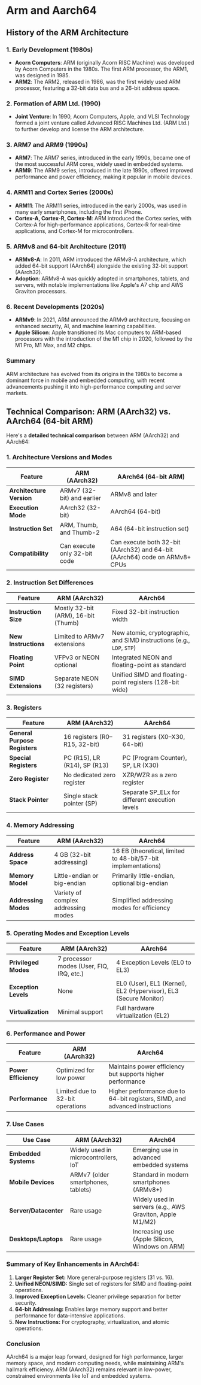 # Arm and Aarch64

## History of the ARM Architecture

### 1. **Early Development (1980s)**
- **Acorn Computers**: ARM (originally Acorn RISC Machine) was developed by Acorn Computers in the 1980s. The first ARM processor, the ARM1, was designed in 1985.
- **ARM2**: The ARM2, released in 1986, was the first widely used ARM processor, featuring a 32-bit data bus and a 26-bit address space.

### 2. **Formation of ARM Ltd. (1990)**
- **Joint Venture**: In 1990, Acorn Computers, Apple, and VLSI Technology formed a joint venture called Advanced RISC Machines Ltd. (ARM Ltd.) to further develop and license the ARM architecture.

### 3. **ARM7 and ARM9 (1990s)**
- **ARM7**: The ARM7 series, introduced in the early 1990s, became one of the most successful ARM cores, widely used in embedded systems.
- **ARM9**: The ARM9 series, introduced in the late 1990s, offered improved performance and power efficiency, making it popular in mobile devices.

### 4. **ARM11 and Cortex Series (2000s)**
- **ARM11**: The ARM11 series, introduced in the early 2000s, was used in many early smartphones, including the first iPhone.
- **Cortex-A, Cortex-R, Cortex-M**: ARM introduced the Cortex series, with Cortex-A for high-performance applications, Cortex-R for real-time applications, and Cortex-M for microcontrollers.

### 5. **ARMv8 and 64-bit Architecture (2011)**
- **ARMv8-A**: In 2011, ARM introduced the ARMv8-A architecture, which added 64-bit support (AArch64) alongside the existing 32-bit support (AArch32).
- **Adoption**: ARMv8-A was quickly adopted in smartphones, tablets, and servers, with notable implementations like Apple's A7 chip and AWS Graviton processors.

### 6. **Recent Developments (2020s)**
- **ARMv9**: In 2021, ARM announced the ARMv9 architecture, focusing on enhanced security, AI, and machine learning capabilities.
- **Apple Silicon**: Apple transitioned its Mac computers to ARM-based processors with the introduction of the M1 chip in 2020, followed by the M1 Pro, M1 Max, and M2 chips.

### Summary
ARM architecture has evolved from its origins in the 1980s to become a dominant force in mobile and embedded computing, with recent advancements pushing it into high-performance computing and server markets.

## Technical Comparison: ARM (AArch32) vs. AArch64 (64-bit ARM)
Here's a **detailed technical comparison** between ARM (AArch32) and AArch64:

### 1. **Architecture Versions and Modes**
| Feature                  | ARM (AArch32)                | AArch64 (64-bit ARM)                                                       |
|--------------------------|------------------------------|----------------------------------------------------------------------------|
| **Architecture Version** | ARMv7 (32-bit) and earlier   | ARMv8 and later                                                            |
| **Execution Mode**       | AArch32 (32-bit)             | AArch64 (64-bit)                                                           |
| **Instruction Set**      | ARM, Thumb, and Thumb-2      | A64 (64-bit instruction set)                                               |
| **Compatibility**        | Can execute only 32-bit code | Can execute both 32-bit (AArch32) and 64-bit (AArch64) code on ARMv8+ CPUs |

### 2. **Instruction Set Differences**
| Feature              | ARM (AArch32)                       | AArch64                                                               |
|----------------------|-------------------------------------|-----------------------------------------------------------------------|
| **Instruction Size** | Mostly 32-bit (ARM), 16-bit (Thumb) | Fixed 32-bit instruction width                                        |
| **New Instructions** | Limited to ARMv7 extensions         | New atomic, cryptographic, and SIMD instructions (e.g., `LDP`, `STP`) |
| **Floating Point**   | VFPv3 or NEON optional              | Integrated NEON and floating-point as standard                        |
| **SIMD Extensions**  | Separate NEON (32 registers)        | Unified SIMD and floating-point registers (128-bit wide)              |

### 3. **Registers**
| Feature                       | ARM (AArch32)                 | AArch64                                        |
|-------------------------------|-------------------------------|------------------------------------------------|
| **General Purpose Registers** | 16 registers (R0–R15, 32-bit) | 31 registers (X0–X30, 64-bit)                  |
| **Special Registers**         | PC (R15), LR (R14), SP (R13)  | PC (Program Counter), SP, LR (X30)             |
| **Zero Register**             | No dedicated zero register    | XZR/WZR as a zero register                     |
| **Stack Pointer**             | Single stack pointer (SP)     | Separate SP_ELx for different execution levels |

### 4. **Memory Addressing**
| Feature                   | ARM (AArch32)                          | AArch64                                  |
|---------------------------|-----------------------------------------|------------------------------------------|
| **Address Space**          | 4 GB (32-bit addressing)               | 16 EB (theoretical, limited to 48-bit/57-bit implementations) |
| **Memory Model**           | Little-endian or big-endian            | Primarily little-endian, optional big-endian |
| **Addressing Modes**       | Variety of complex addressing modes    | Simplified addressing modes for efficiency |

### 5. **Operating Modes and Exception Levels**
| Feature              | ARM (AArch32)                            | AArch64                                                          |
|----------------------|------------------------------------------|------------------------------------------------------------------|
| **Privileged Modes** | 7 processor modes (User, FIQ, IRQ, etc.) | 4 Exception Levels (EL0 to EL3)                                  |
| **Exception Levels** | None                                     | EL0 (User), EL1 (Kernel), EL2 (Hypervisor), EL3 (Secure Monitor) |
| **Virtualization**   | Minimal support                          | Full hardware virtualization (EL2)                               |

### 6. **Performance and Power**
| Feature              | ARM (AArch32)                    | AArch64                                                                     |
|----------------------|----------------------------------|-----------------------------------------------------------------------------|
| **Power Efficiency** | Optimized for low power          | Maintains power efficiency but supports higher performance                  |
| **Performance**      | Limited due to 32-bit operations | Higher performance due to 64-bit registers, SIMD, and advanced instructions |

### 7. **Use Cases**
| Use Case              | ARM (AArch32)                        | AArch64                                                  |
|-----------------------|--------------------------------------|----------------------------------------------------------|
| **Embedded Systems**  | Widely used in microcontrollers, IoT | Emerging use in advanced embedded systems                |
| **Mobile Devices**    | ARMv7 (older smartphones, tablets)   | Standard in modern smartphones (ARMv8+)                  |
| **Server/Datacenter** | Rare usage                           | Widely used in servers (e.g., AWS Graviton, Apple M1/M2) |
| **Desktops/Laptops**  | Rare usage                           | Increasing use (Apple Silicon, Windows on ARM)           |

### Summary of Key Enhancements in AArch64:
1. **Larger Register Set:** More general-purpose registers (31 vs. 16).
2. **Unified NEON/SIMD:** Single set of registers for SIMD and floating-point operations.
3. **Improved Exception Levels:** Cleaner privilege separation for better security.
4. **64-bit Addressing:** Enables large memory support and better performance for data-intensive applications.
5. **New Instructions:** For cryptography, virtualization, and atomic operations.

### Conclusion
AArch64 is a major leap forward, designed for high performance, larger memory space, and modern computing needs, while maintaining ARM's hallmark efficiency. ARM (AArch32) remains relevant in low-power, constrained environments like IoT and embedded systems.